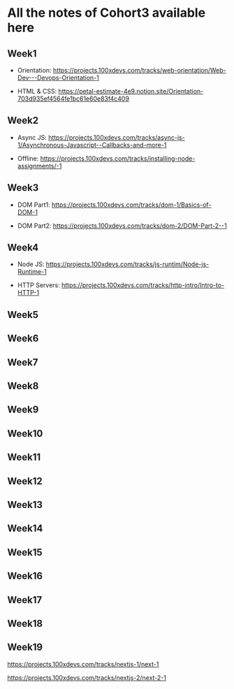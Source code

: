 # All the notes of Cohort3 available here

## Week1

- Orientation:
<https://projects.100xdevs.com/tracks/web-orientation/Web-Dev---Devops-Orientation-1>

- HTML & CSS:
<https://petal-estimate-4e9.notion.site/Orientation-703d935ef4564fe1bc61e60e83f4c409>

## Week2

- Async JS:
<https://projects.100xdevs.com/tracks/async-js-1/Asynchronous-Javascript--Callbacks-and-more-1>

- Offline:
<https://projects.100xdevs.com/tracks/installing-node-assignments/-1>

## Week3

- DOM Part1:
<https://projects.100xdevs.com/tracks/dom-1/Basics-of-DOM-1>

- DOM Part2:
<https://projects.100xdevs.com/tracks/dom-2/DOM-Part-2--1>

## Week4

- Node JS:
<https://projects.100xdevs.com/tracks/js-runtim/Node-js-Runtime-1>

- HTTP Servers:
<https://projects.100xdevs.com/tracks/http-intro/Intro-to-HTTP-1>

## Week5

## Week6

## Week7

## Week8

## Week9

## Week10

## Week11

## Week12

## Week13

## Week14

## Week15

## Week16

## Week17

## Week18

## Week19

<https://projects.100xdevs.com/tracks/nextjs-1/next-1>

<https://projects.100xdevs.com/tracks/nextjs-2/next-2-1>
